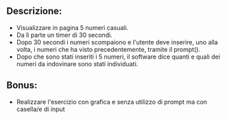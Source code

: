 ## Descrizione:

- Visualizzare in pagina 5 numeri casuali.
- Da lì parte un timer di 30 secondi.
- Dopo 30 secondi i numeri scompaiono e l'utente deve inserire, uno alla volta, i numeri che ha visto precedentemente, tramite il prompt().
- Dopo che sono stati inseriti i 5 numeri, il software dice quanti e quali dei numeri da indovinare sono stati individuati.

## Bonus:

- Realizzare l'esercizio con grafica e senza utilizzo di prompt ma con casella/e di input
